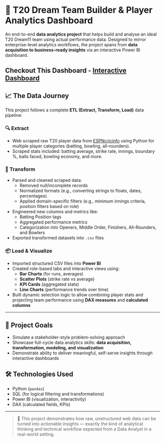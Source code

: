 # 🏏 T20 Dream Team Builder & Player Analytics Dashboard

An end-to-end **data analytics project** that helps build and analyse an ideal T20 Dream11 team using actual performance data. Designed to mirror enterprise-level analytics workflows, the project spans from **data acquisition to business-ready insights** via an interactive Power BI dashboard.

## Checkout This Dashboard - [Interactive Dashboard](https://www.novypro.com/create_project/t20-dream-team-builder--player-analytics-dashboard)

## 📈 The Data Journey

This project follows a complete **ETL (Extract, Transform, Load)** data pipeline:

### 🔍 Extract
- Web scraped raw T20 player data from [ESPNcricinfo](https://www.espncricinfo.com) using Python for multiple player categories (batting, bowling, all-rounders).
- Scraped stats included: batting average, strike rate, innings, boundary %, balls faced, bowling economy, and more.

### 🧹 Transform
- Parsed and cleaned scraped data:
  - Removed null/incomplete records
  - Normalized formats (e.g., converting strings to floats, dates, percentages)
  - Applied domain-specific filters (e.g., minimum innings criteria, position filters based on role)
- Engineered new columns and metrics like:
  - Batting Position tags
  - Aggregated performance metrics
  - Categorization into Openers, Middle Order, Finishers, All-Rounders, and Bowlers
- Exported transformed datasets into `.csv` files

### 📦 Load & Visualize
- Imported structured CSV files into **Power BI**
- Created role-based tabs and interactive views using:
  - **Bar Charts** (for runs, averages)
  - **Scatter Plots** (strike rate vs average)
  - **KPI Cards** (aggregated stats)
  - **Line Charts** (performance trends over time)
- Built dynamic selection logic to allow combining player stats and projecting team performance using **DAX measures** and **calculated columns**

---

## 🧠 Project Goals
- Simulate a stakeholder-style problem-solving approach
- Showcase full-cycle data analytics skills: **data acquisition, transformation, modeling, and visualization**
- Demonstrate ability to deliver meaningful, self-serve insights through interactive dashboards

## 🛠️ Technologies Used
- Python (`pandas`)
- SQL (for logical filtering and transformations)
- Power BI (visualization, interactivity)
- DAX (calculated fields, KPIs)

---

> 🎯 This project demonstrates how raw, unstructured web data can be turned into actionable insights — exactly the kind of analytical thinking and technical workflow expected from a Data Analyst in a real-world setting.

